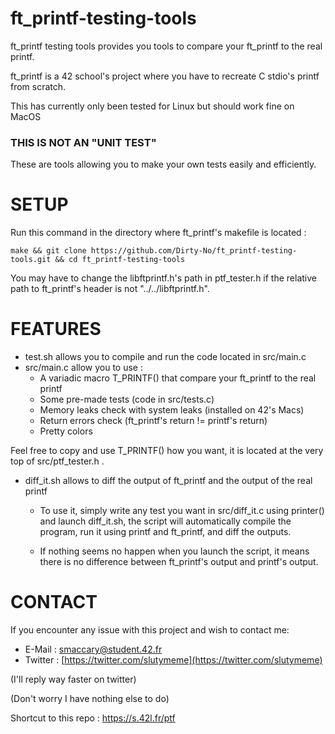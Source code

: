 # ft_printf-testing-tools
ft_printf testing tools provides you tools to compare your ft_printf to the real printf.

ft_printf is a 42 school's project where you have to recreate C stdio's printf from scratch.

This has currently only been tested for Linux but should work fine on MacOS

### THIS IS NOT AN "UNIT TEST"
 These are tools allowing you to make your own tests easily and efficiently.

 # SETUP
Run this command in the directory where ft_printf's makefile is located :

    make && git clone https://github.com/Dirty-No/ft_printf-testing-tools.git && cd ft_printf-testing-tools

You may have to change the libftprintf.h's path in ptf_tester.h if the relative path to ft_printf's header is not "../../libftprintf.h".
# FEATURES
 - test.sh allows you to compile and run the code located in src/main.c
- src/main.c allow you to use :
	-  A variadic macro T_PRINTF() that compare your ft_printf to the real printf
	- Some pre-made tests (code in src/tests.c)
	- Memory leaks check with system leaks (installed on 42's Macs)
	- Return errors check (ft_printf's return != printf's return) 
	- Pretty colors

Feel free to copy and use T_PRINTF() how you want, it is located at the very top of src/ptf_tester.h .

- diff_it.sh allows to diff the output of ft_printf and the output of the real printf
	- To use it, simply write any test you want in src/diff_it.c using printer() and launch diff_it.sh, the script will automatically compile the program, run it using printf and ft_printf, and diff the outputs.

	-  If nothing seems no happen when you launch the script, it means there is no difference between ft_printf's output and printf's output.

# CONTACT
If you encounter any issue with this project and wish to contact me:

 - E-Mail : smaccary@student.42.fr
 - Twitter : [https://twitter.com/slutymeme](https://twitter.com/slutymeme)
 
 (I'll reply way faster on twitter)
 
 (Don't worry I have nothing else to do)



Shortcut to this repo : https://s.42l.fr/ptf
